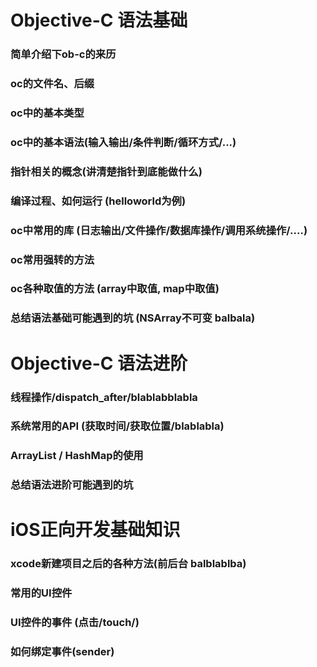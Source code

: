 # Objective-C 语法基础

### 简单介绍下ob-c的来历

### oc的文件名、后缀

### oc中的基本类型

### oc中的基本语法(输入输出/条件判断/循环方式/...)

### 指针相关的概念(讲清楚指针到底能做什么)

### 编译过程、如何运行 (helloworld为例)

### oc中常用的库 (日志输出/文件操作/数据库操作/调用系统操作/....)

### oc常用强转的方法

### oc各种取值的方法 (array中取值, map中取值)

### 总结语法基础可能遇到的坑 (NSArray不可变 balbala)


# Objective-C 语法进阶

### 线程操作/dispatch_after/blablabblabla

### 系统常用的API (获取时间/获取位置/blablabla)

### ArrayList / HashMap的使用

### 总结语法进阶可能遇到的坑




# iOS正向开发基础知识

### xcode新建项目之后的各种方法(前后台 balblablba)

### 常用的UI控件

### UI控件的事件 (点击/touch/)

### 如何绑定事件(sender)



